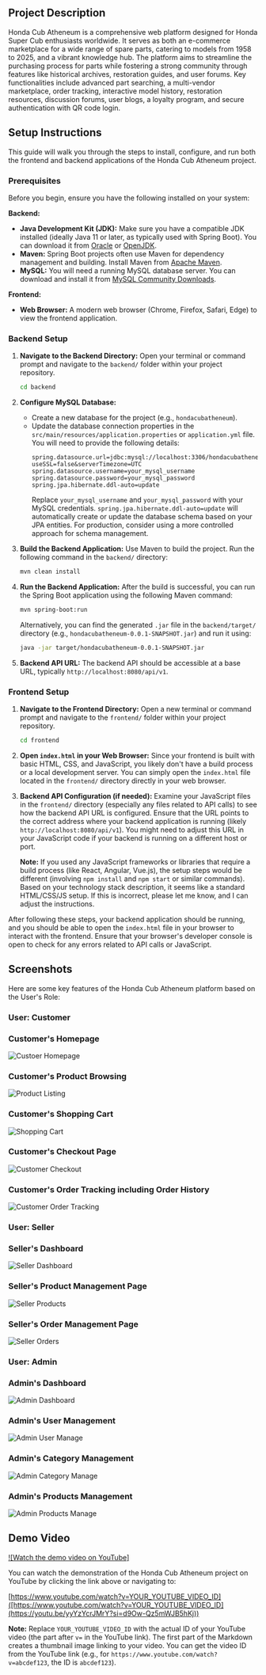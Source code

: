 ## Project Description

Honda Cub Atheneum is a comprehensive web platform designed for Honda Super Cub enthusiasts worldwide. It serves as both an e-commerce marketplace for a wide range of spare parts, catering to models from 1958 to 2025, and a vibrant knowledge hub. The platform aims to streamline the purchasing process for parts while fostering a strong community through features like historical archives, restoration guides, and user forums. Key functionalities include advanced part searching, a multi-vendor marketplace, order tracking, interactive model history, restoration resources, discussion forums, user blogs, a loyalty program, and secure authentication with QR code login.

## Setup Instructions

This guide will walk you through the steps to install, configure, and run both the frontend and backend applications of the Honda Cub Atheneum project.

### Prerequisites

Before you begin, ensure you have the following installed on your system:

**Backend:**

* **Java Development Kit (JDK):** Make sure you have a compatible JDK installed (ideally Java 11 or later, as typically used with Spring Boot). You can download it from [Oracle](https://www.oracle.com/java/technologies/javase-downloads.html) or [OpenJDK](https://openjdk.java.net/).
* **Maven:** Spring Boot projects often use Maven for dependency management and building. Install Maven from [Apache Maven](https://maven.apache.org/download.cgi).
* **MySQL:** You will need a running MySQL database server. You can download and install it from [MySQL Community Downloads](https://dev.mysql.com/downloads/community/).

**Frontend:**

* **Web Browser:** A modern web browser (Chrome, Firefox, Safari, Edge) to view the frontend application.

### Backend Setup

1.  **Navigate to the Backend Directory:**
    Open your terminal or command prompt and navigate to the `backend/` folder within your project repository.

    ```bash
    cd backend
    ```

2.  **Configure MySQL Database:**
    * Create a new database for the project (e.g., `hondacubatheneum`).
    * Update the database connection properties in the `src/main/resources/application.properties` or `application.yml` file. You will need to provide the following details:
        ```properties
        spring.datasource.url=jdbc:mysql://localhost:3306/hondacubatheneum?useSSL=false&serverTimezone=UTC
        spring.datasource.username=your_mysql_username
        spring.datasource.password=your_mysql_password
        spring.jpa.hibernate.ddl-auto=update
        ```
        Replace `your_mysql_username` and `your_mysql_password` with your MySQL credentials. `spring.jpa.hibernate.ddl-auto=update` will automatically create or update the database schema based on your JPA entities. For production, consider using a more controlled approach for schema management.

3.  **Build the Backend Application:**
    Use Maven to build the project. Run the following command in the `backend/` directory:

    ```bash
    mvn clean install
    ```

4.  **Run the Backend Application:**
    After the build is successful, you can run the Spring Boot application using the following Maven command:

    ```bash
    mvn spring-boot:run
    ```
    Alternatively, you can find the generated `.jar` file in the `backend/target/` directory (e.g., `hondacubatheneum-0.0.1-SNAPSHOT.jar`) and run it using:
    ```bash
    java -jar target/hondacubatheneum-0.0.1-SNAPSHOT.jar
    ```

5.  **Backend API URL:**
    The backend API should be accessible at a base URL, typically `http://localhost:8080/api/v1`.

### Frontend Setup

1.  **Navigate to the Frontend Directory:**
    Open a new terminal or command prompt and navigate to the `frontend/` folder within your project repository.

    ```bash
    cd frontend
    ```

2.  **Open `index.html` in your Web Browser:**
    Since your frontend is built with basic HTML, CSS, and JavaScript, you likely don't have a build process or a local development server. You can simply open the `index.html` file located in the `frontend/` directory directly in your web browser.

3.  **Backend API Configuration (if needed):**
    Examine your JavaScript files in the `frontend/` directory (especially any files related to API calls) to see how the backend API URL is configured. Ensure that the URL points to the correct address where your backend application is running (likely `http://localhost:8080/api/v1`). You might need to adjust this URL in your JavaScript code if your backend is running on a different host or port.

    **Note:** If you used any JavaScript frameworks or libraries that require a build process (like React, Angular, Vue.js), the setup steps would be different (involving `npm install` and `npm start` or similar commands). Based on your technology stack description, it seems like a standard HTML/CSS/JS setup. If this is incorrect, please let me know, and I can adjust the instructions.

After following these steps, your backend application should be running, and you should be able to open the `index.html` file in your browser to interact with the frontend. Ensure that your browser's developer console is open to check for any errors related to API calls or JavaScript.

## Screenshots

Here are some key features of the Honda Cub Atheneum platform based on the User's Role:

### User: Customer

### Customer's Homepage
![Custoer Homepage](Frontend/Project_Screenshots/Customer_Homepage.png)

### Customer's Product Browsing
![Product Listing](Frontend/Project_Screenshots/Customer_Products_Page.png)


### Customer's Shopping Cart 
![Shopping Cart](Frontend/Project_Screenshots/Customer_Cart_Page.png)

### Customer's Checkout Page
![Customer Checkout](Frontend/Project_Screenshots/Customer_Checkout_Page.png)

### Customer's Order Tracking including Order History
![Customer Order Tracking](Frontend/Project_Screenshots/Customer_Order_History.png)

### User: Seller

### Seller's Dashboard
![Seller Dashboard](Frontend/Project_Screenshots/Seller_Dashboard.png)

### Seller's Product Management Page
![Seller Products](Frontend/Project_Screenshots/Seller_Product_Page.png)


### Seller's Order Management Page
![Seller Orders](Frontend/Project_Screenshots/Seller_Order_Page.png)


### User: Admin

### Admin's Dashboard
![Admin Dashboard](Frontend/Project_Screenshots/Admin_Dashboard.png)

### Admin's User Management
![Admin User Manage](Frontend/Project_Screenshots/Admin_User_Manage_Page.png)

### Admin's Category Management
![Admin Category Manage](Frontend/Project_Screenshots/Admin_Category_Management.png)

### Admin's Products Management
![Admin Products Manage](Frontend/Project_Screenshots/Admin_Sparepart_Management.png)


## Demo Video

[![Watch the demo video on YouTube]]([https://www.youtube.com/watch?v=YOUR_YOUTUBE_VIDEO_ID](https://youtu.be/yyYzYcrJMrY?si=d9Ow-Qz5mWJB5hKj))

You can watch the demonstration of the Honda Cub Atheneum project on YouTube by clicking the link above or navigating to:

[https://www.youtube.com/watch?v=YOUR_YOUTUBE_VIDEO_ID]([https://www.youtube.com/watch?v=YOUR_YOUTUBE_VIDEO_ID](https://youtu.be/yyYzYcrJMrY?si=d9Ow-Qz5mWJB5hKj))

**Note:** Replace `YOUR_YOUTUBE_VIDEO_ID` with the actual ID of your YouTube video (the part after `v=` in the YouTube link). The first part of the Markdown creates a thumbnail image linking to your video. You can get the video ID from the YouTube link (e.g., for `https://www.youtube.com/watch?v=abcdef123`, the ID is `abcdef123`).


